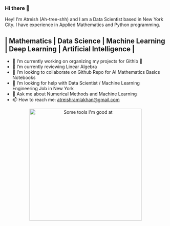 ### Hi there 👋

Hey! I'm Atreish (Ah-tree-shh) and I am a Data Scientist based in New York City. I have experience in Applied Mathematics and Python programming. 

## | Mathematics | Data Science | Machine Learning | Deep Learning | Artificial Intelligence |

- 🔭 I’m currently working on organizing my projects for Githib 🤣 
- 🌱 I’m currently reviewing Linear Algebra 
- 👯 I’m looking to collaborate on Github Repo for AI Mathematics Basics Notebooks
- 🤔 I’m looking for help with Data Scientist / Machine Learning Engineering Job in New York
- 💬 Ask me about Numerical Methods and Machine Learning
- 📫 How to reach me: atreishramlakhan@gmail.com



<p align="center">
  <img src="[your_relative_path_here](https://github.com/[username]/[reponame]/blob/[branch]/image.jpg?raw=true](https://github.com/atreish/DAV-6150-Data-Science/blob/main/Python-Transparent-PNG.png)" width="350" title="Some tools I'm good at">
  
</p>
